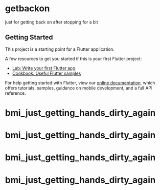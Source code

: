 # getbackon

just for getting back on after stopping for a bit

## Getting Started

This project is a starting point for a Flutter application.

A few resources to get you started if this is your first Flutter project:

- [Lab: Write your first Flutter app](https://flutter.dev/docs/get-started/codelab)
- [Cookbook: Useful Flutter samples](https://flutter.dev/docs/cookbook)

For help getting started with Flutter, view our
[online documentation](https://flutter.dev/docs), which offers tutorials,
samples, guidance on mobile development, and a full API reference.
# bmi_just_getting_hands_dirty_again
# bmi_just_getting_hands_dirty_again
# bmi_just_getting_hands_dirty_again
# bmi_just_getting_hands_dirty_again
